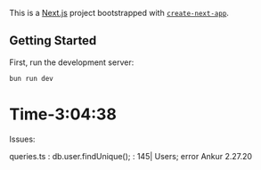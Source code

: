 This is a [Next.js](https://nextjs.org) project bootstrapped with [`create-next-app`](https://nextjs.org/docs/app/api-reference/cli/create-next-app).

## Getting Started

First, run the development server:

```bash
bun run dev
```

# Time-3:04:38

Issues:

queries.ts : db.user.findUnique();
: 145| Users;
error Ankur
2.27.20
